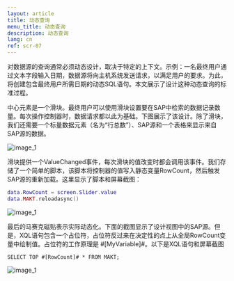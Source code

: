 ```yaml
---
layout: article
title: 动态查询
menu_title: 动态查询
description: 动态查询
lang: cn
ref: scr-07
---
```

对数据源的查询通常必须动态设计，取决于特定的上下文。示例：一名最终用户通过文本字段输入日期，数据源将向主机系统发送请求，以满足用户的要求。为此，将创建包含最终用户所需日期的动态SQL语句。本文展示了设计这种动态查询的标准过程。

中心元素是一个滑块。最终用户可以使用滑块设置要在SAP中检索的数据记录数量。每次操作控制器时，数据请求都以此为基础。下图展示了该设计。除了滑块，我们还需要一个标量数据元素（名为“行总数”）、SAP源和一个表格来显示来自SAP源的数据。

![image_1](/assets/images/scripting/queries/misc_dynamische_Abfrage_01.png)

滑块提供一个ValueChanged事件，每次滑块的值改变时都会调用该事件。我们存储了一个简单的脚本，该脚本将控制器的值写入静态变量RowCount，然后触发SAP源的重新加载。这里显示了脚本和屏幕截图：

```lua
data.RowCount = screen.Slider.value
data.MAKT.reloadasync()
```

![image_1](/assets/images/scripting/queries/misc_dynamische_Abfrage_02.png)

最后的马赛克磁贴表示实际动态化。下面的截图显示了设计视图中的SAP源。但是，XQL语句包含一个占位符，占位符反过来在决定性的点上从全局RowCount变量中绘制值。占位符的工作原理是 #[MyVariable]#。以下是XQL语句和屏幕截图

`SELECT TOP #[RowCount]# * FROM MAKT;`

![image_1](/assets/images/scripting/queries/misc_dynamische_Abfrage_03.png)
